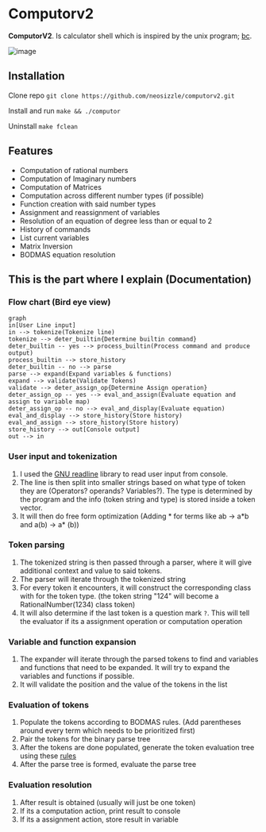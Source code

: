 # Computorv2
 **ComputorV2**. Is calculator shell which is inspired by the unix program; [bc](https://manpages.ubuntu.com/manpages/impish/man1/bc.1.html).

![image](https://github.com/neosizzle/computorv2/blob/main/demo.gif)


## Installation
Clone repo
`git clone https://github.com/neosizzle/computorv2.git`

Install and run
`make && ./computor`

Uninstall
`make fclean`

## Features

- Computation of rational numbers
- Computation of Imaginary numbers
- Computation of Matrices
- Computation across different number types (if possible)
- Function creation with said number types
- Assignment and reassignment of variables
- Resolution of an equation of degree less than or equal to 2
- History of commands
- List current variables
- Matrix Inversion
- BODMAS equation resolution

## This is the part where I explain (Documentation)

### Flow chart (Bird eye view)
```mermaid
graph 
in[User Line input]
in --> tokenize(Tokenize line)
tokenize --> deter_builtin{Determine builtin command}
deter_builtin -- yes --> process_builtin(Process command and produce output)
process_builtin --> store_history
deter_builtin -- no --> parse
parse --> expand(Expand variables & functions)
expand --> validate(Validate Tokens)
validate --> deter_assign_op{Determine Assign operation}
deter_assign_op -- yes --> eval_and_assign(Evaluate equation and assign to variable map)
deter_assign_op -- no --> eval_and_display(Evaluate equation)
eval_and_display --> store_history(Store history)
eval_and_assign --> store_history(Store history)
store_history --> out[Console output]
out --> in

```

### User input and tokenization
1. I used the [GNU readline](https://linux.die.net/man/3/readline) library to read user input from console.
2.  The line is then split into smaller strings based on what type of token they are (Operators? operands? Variables?). The type is determined by the program and the info (token string and type) is stored inside a token vector.
3. It will then do free form optimization (Adding \* for terms like ab -> a\*b and a(b) -> a\* (b))

### Token parsing
1. The tokenized string is then passed through a parser, where it will give additional context and value to said tokens.
2. The parser will iterate through the tokenized string
3. For every token it encounters, it will construct the corresponding class with for the token type. (the token string "124" will become a RationalNumber(1234) class token)
4. It will also determine if the last token is a question mark `?`. This will tell the evaluator if its a assignment operation or computation operation

### Variable and function expansion
1. The expander will iterate through the parsed tokens to find and variables and functions that need to be expanded. It will try to expand the variables and functions if possible.
2. It will validate the position and the value of the tokens in the list

### Evaluation of tokens
1. Populate the tokens according to BODMAS rules. (Add parentheses around every term which needs to be prioritized first)
2. Pair the tokens for the binary parse tree
3. After the tokens are done populated, generate the token evaluation tree using these [rules](https://www.shmoop.com/computer-science/cs-trees/math-expressions.html)
4. After the parse tree is formed, evaluate the parse tree

### Evaluation resolution
1. After result is obtained (usually will just be one token)
2. If its a computation action, print result to console
3. If its a assignment action, store result in variable

